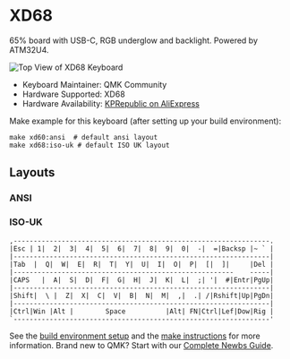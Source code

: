 # XD68

65% board with USB-C, RGB underglow and backlight.  Powered by ATM32U4.

![Top View of XD68 Keyboard](https://tba)

* Keyboard Maintainer: QMK Community
* Hardware Supported: XD68
* Hardware Availability: [KPRepublic on AliExpress](://kprepublic.com/products/xiudi-xd68-pcb-65-custom-mechanical-keyboard-support-tkg-tools-underglow-rgb-pcb-programmed-kle-lots-of-layouts)

Make example for this keyboard (after setting up your build environment):

    make xd60:ansi  # default ansi layout
    make xd68:iso-uk # default ISO UK layout

## Layouts 

### ANSI

<TBA>

### ISO-UK

```
,----------------------------------------------------------------.
|Esc | 1|  2|  3|  4|  5|  6|  7|  8|  9|  0|  -|  =|Backsp |~ ` |
|----------------------------------------------------------------|
|Tab  |  Q|  W|  E|  R|  T|  Y|  U|  I|  O|  P|  [|  ]|     |Del |
|-------------------------------------------------------    -----|
|CAPS   |  A|  S|  D|  F|  G|  H|  J|  K|  L|  ;| '|  #|Entr|PgUp|
|----------------------------------------------------------------|
|Shift|  \ |  Z|  X|  C|  V|  B|  N|  M|  ,|  .| /|Rshift|Up|PgDn|
|----------------------------------------------------------------|
|Ctrl|Win |Alt |        Space          |Alt| FN|Ctrl|Lef|Dow|Rig |
`----------------------------------------------------------------'
```

See the [build environment setup](https://docs.qmk.fm/#/getting_started_build_tools) and the [make instructions](https://docs.qmk.fm/#/getting_started_make_guide) for more information. Brand new to QMK? Start with our [Complete Newbs Guide](https://docs.qmk.fm/#/newbs).


